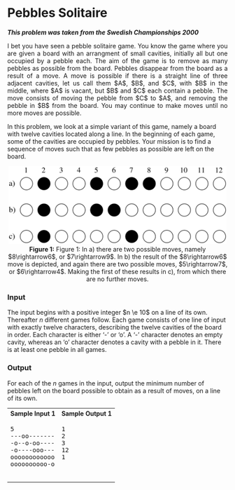 # Pebbles Solitaire #

***This problem was taken from the Swedish Championships 2000***

<p align="justify">
I bet you have seen a pebble solitaire game. You know the game where you are given a board with an arrangment of small cavities, initially all but one occupied
by a pebble each. The aim of the game is to remove as many pebbles as possible from the board. Pebbles disappear from the board as a result of a move. A move is
possible if there is a straight line of three adjacent cavities, let us call them $A$, $B$, and $C$, with $B$ in the middle, where $A$ is vacant, but $B$ and $C$
each contain a pebble. The move consists of moving the pebble from $C$ to $A$, and removing the pebble in $B$ from the board. You may continue to make moves until
no more moves are possible.

In this problem, we look at a simple variant of this game, namely a board with twelve cavities located along a line. In the beginning of each game, some of the
cavities are occupied by pebbles. Your mission is to find a sequence of moves such that as few pebbles as possible are left on the board.

<p align="center">
    <img src="https://github.com/7monaw/ProgrammingSolutions/blob/main/Pebble_Solitaire/pebbles.png" alt
        width="500" 
        height="178"/>
    <br>
    <caption><b>Figure 1:</b> Figure 1: In a) there are two possible moves, namely $8\rightarrow6$, or $7\rightarrow9$. In b) the result of the $8\rightarrow6$ move
      is depicted, and again there are two possible moves, $5\rightarrow7$, or $6\rightarrow4$. Making the first of these results in c), from which there are no
      further moves.</caption>
</p>


### Input ###
The input begins with a positive integer $n \e 10$ on a line of its own. Thereafter $n$ different games follow. Each game consists of one line of input with exactly
twelve characters, describing the twelve cavities of the board in order. Each character is  either ‘-’ or ‘o’. A ‘-’ character denotes an empty cavity, whereas an ‘o’
character denotes a cavity with a pebble in it. There is at least one pebble in all games.

### Output ###
For each of the $n$ games in the input, output the minimum number of pebbles left on the board possible to obtain as a result of moves, on a line of its own.

</p>

<table>
    <tr>
        <th>Sample Input 1</th>
        <th>Sample Output 1</th>
    </tr>
    <tr>
        <td valign="top">
            <pre>
5
---oo-------
-o--o-oo----
-o----ooo---
oooooooooooo
oooooooooo-o
            </pre>
        </td>
        <td valign="top">
            <pre>
1
2
3
12
1
            </pre>
        </td>
    </tr>
    <tr>
</table>
